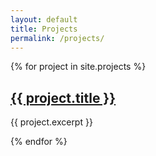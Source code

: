 ```yaml
---
layout: default
title: Projects
permalink: /projects/
---
```


{% for project in site.projects %}
  <h2> <a href="{{ project.url }}"> {{ project.title }} </a></h2>
 <p> {{ project.excerpt }} </p>
{% endfor %}